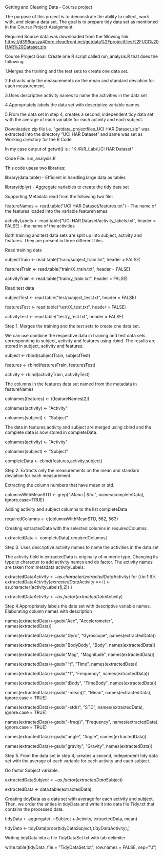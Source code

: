 Getting and Cleaning Data - Course project

The purpose of this project is to demonstrate the ability to collect, work with, and clean a data set.
The goal is to prepare tidy data set as mentioned in the Course Project Assignment.

Required Source data was downloaded from the fillowing link. 
https://d396qusza40orc.cloudfront.net/getdata%2Fprojectfiles%2FUCI%20HAR%20Dataset.zip 

Course Project Goal:
Create one R script called run_analysis.R that does the following.
 
1.Merges the training and the test sets to create one data set.

2.Extracts only the measurements on the mean and standard deviation for each measurement. 

3.Uses descriptive activity names to name the activities in the data set

4.Appropriately labels the data set with descriptive variable names. 

5.From the data set in step 4, creates a second, independent tidy data set with the average of each variable for each activity and each subject.


Downloaded zip file i.e. "getdata_projectfiles_UCI HAR Dataset.zip" was extracted into the directory "UCI HAR Dataset" and same was set as Working directory for the R Code

In my case output of getwd() is : "K:/R/R_Lab/UCI HAR Dataset"

Code File: run_analysis.R

This code usese two libraries: 

library(data.table) - Efficient in handling large data as tables

library(dplyr)      - Aggregate variables to create the tidy data set


Supporting Metadata read from the following two file:

featureNames <- read.table("UCI HAR Dataset/features.txt") - The name of the features loaded into the variable featureNames

activityLabels <- read.table("UCI HAR Dataset/activity_labels.txt", header = FALSE) - the name of the activities

Both training and test data sets are split up into subject, activity and features. 
They are present in three different files.

Read training data

subjectTrain <- read.table("train/subject_train.txt", header = FALSE)

featuresTrain <- read.table("train/X_train.txt", header = FALSE)

activityTrain <- read.table("train/y_train.txt", header = FALSE)


Read test data

subjectTest <- read.table("test/subject_test.txt", header = FALSE)

featuresTest <- read.table("test/X_test.txt", header = FALSE)

activityTest <- read.table("test/y_test.txt", header = FALSE)


Step 1. Merges the training and the test sets to create one data set.

We can use combine the respective data in training and test data sets corresponding to 
subject, activity and features using rbind. The results are stored in subject, activity and features.

subject <- rbind(subjectTrain, subjectTest)

features <- rbind(featuresTrain, featuresTest)

activity <- rbind(activityTrain, activityTest)


The columns in the features data set named from the metadata in featureNames

colnames(features) <- t(featureNames[2])

colnames(activity) <- "Activity"

colnames(subject) <- "Subject"



The data in features,activity and subject are merged using cbind and the complete data is now stored in completeData.

colnames(activity) <- "Activity"

colnames(subject) <- "Subject"

completeData <- cbind(features,activity,subject)


Step 2. Extracts only the measurements on the mean and standard deviation for each measurement.

Extracting the column numbers that have mean or std.

columnsWithMeanSTD <- grep(".*Mean.*|.*Std.*", names(completeData), ignore.case=TRUE)

Adding  activity and subject columns to the list completeData

requiredColumns <- c(columnsWithMeanSTD, 562, 563)

Creating extractedData with the selected columns in requiredColumns.
 
extractedData <- completeData[,requiredColumns]

Step 3. Uses descriptive activity names to name the activities in the data set

The activity field in extractedData is originally of numeric type. 
Changing its type to character to add activity names and do factor. 
The activity names are taken from metadata activityLabels.

extractedData$Activity <- as.character(extractedData$Activity)
for (i in 1:6){
extractedData$Activity[extractedData$Activity == i] <- as.character(activityLabels[i,2])
}

extractedData$Activity <- as.factor(extractedData$Activity)

Step 4.Appropriately labels the data set with descriptive variable names. 
Elaborating column names with description

names(extractedData)<-gsub("Acc", "Accelerometer", names(extractedData))

names(extractedData)<-gsub("Gyro", "Gyroscope", names(extractedData))

names(extractedData)<-gsub("BodyBody", "Body", names(extractedData))

names(extractedData)<-gsub("Mag", "Magnitude", names(extractedData))

names(extractedData)<-gsub("^t", "Time", names(extractedData))

names(extractedData)<-gsub("^f", "Frequency", names(extractedData))

names(extractedData)<-gsub("tBody", "TimeBody", names(extractedData))

names(extractedData)<-gsub("-mean()", "Mean", names(extractedData), ignore.case = TRUE)

names(extractedData)<-gsub("-std()", "STD", names(extractedData), ignore.case = TRUE)

names(extractedData)<-gsub("-freq()", "Frequency", names(extractedData), ignore.case = TRUE)

names(extractedData)<-gsub("angle", "Angle", names(extractedData))

names(extractedData)<-gsub("gravity", "Gravity", names(extractedData))


Step 5. From the data set in step 4, creates a second, independent tidy data set with the average of each variable for each activity and each subject.

Do factor Subject variable.

extractedData$Subject <- as.factor(extractedData$Subject)

extractedData <- data.table(extractedData)

Creating tidyData as a data set with average for each activity and subject. 
Then, we order the enties in tidyData and write it into data file Tidy.txt that contains the processed data.

tidyData <- aggregate(. ~Subject + Activity, extractedData, mean)

tidyData <- tidyData[order(tidyData$Subject,tidyData$Activity),]

Writing tidyData into a file TidyDataSet.txt with tab delimiter

write.table(tidyData, file = "TidyDataSet.txt", row.names = FALSE, sep="\t")






